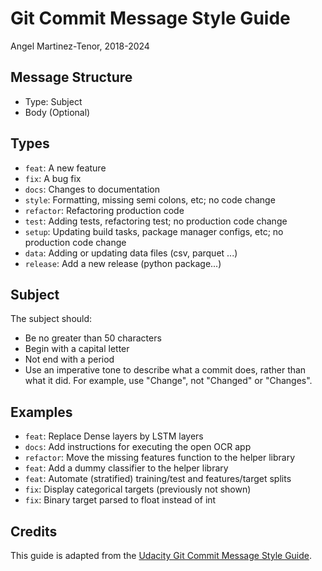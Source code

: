 # Git Commit Message Style Guide
Angel Martinez-Tenor, 2018-2024

## Message Structure
- Type: Subject
- Body (Optional)

## Types
- `feat`: A new feature
- `fix`: A bug fix
- `docs`: Changes to documentation
- `style`: Formatting, missing semi colons, etc; no code change
- `refactor`: Refactoring production code
- `test`: Adding tests, refactoring test; no production code change
- `setup`: Updating build tasks, package manager configs, etc; no production code change
- `data`: Adding or updating data files (csv, parquet ...)
- `release`: Add a new release (python package...)

## Subject
The subject should:
- Be no greater than 50 characters
- Begin with a capital letter
- Not end with a period
- Use an imperative tone to describe what a commit does, rather than what it did. For example, use "Change", not "Changed" or "Changes".

## Examples
- `feat`: Replace Dense layers by LSTM layers
- `docs`: Add instructions for executing the open OCR app
- `refactor`: Move the missing features function to the helper library
- `feat`: Add a dummy classifier to the helper library
- `feat`: Automate (stratified) training/test and features/target splits
- `fix`: Display categorical targets (previously not shown)
- `fix`: Binary target parsed to float instead of int

## Credits
This guide is adapted from the [Udacity Git Commit Message Style Guide](https://udacity.github.io/git-styleguide/).
